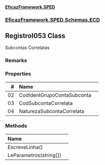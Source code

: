#### [EficazFramework.SPED](EficazFrameworkSPED.md 'EficazFramework SPED')
### [EficazFramework.SPED.Schemas.ECD](EficazFramework.SPED.Schemas.ECD.md 'EficazFramework.SPED.Schemas.ECD')

## RegistroI053 Class

Subcontas Correlatas

### Remarks
### Properties

| # | Name | |
| ---: | :--- | :--- |
| 02 | CodIdentGrupoContaSubconta |  |
| 03 | CodSubcontaCorrelata |  |
| 04 | NaturezaSubcontaCorrelata |  |
### Methods

| Name | |
| :--- | :--- |
| EscreveLinha() |  |
| LeParametros(string[]) |  |

